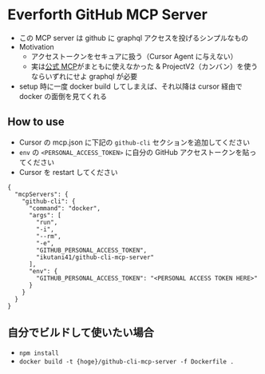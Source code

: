 # Everforth GitHub MCP Server

- この MCP server は github に graphql アクセスを投げるシンプルなもの
- Motivation
  - アクセストークンをセキュアに扱う（Cursor Agent に与えない）
  - 実は[公式 MCP](https://github.com/modelcontextprotocol/servers/tree/main/src/github)がまともに使えなかった & ProjectV2（カンバン）を使うならいずれにせよ graphql が必要
- setup 時に一度 docker build してしまえば、それ以降は cursor 経由で docker の面倒を見てくれる

## How to use

- Cursor の mcp.json に下記の `github-cli` セクションを追加してください
- `env` の `<PERSONAL_ACCESS_TOKEN>` に自分の GitHub アクセストークンを貼ってください
- Cursor を restart してください

```
{
  "mcpServers": {
    "github-cli": {
      "command": "docker",
      "args": [
        "run",
        "-i",
        "--rm",
        "-e",
        "GITHUB_PERSONAL_ACCESS_TOKEN",
        "ikutani41/github-cli-mcp-server"
      ],
      "env": {
        "GITHUB_PERSONAL_ACCESS_TOKEN": "<PERSONAL ACCESS TOKEN HERE>"
      }
    }
  }
}
```

## 自分でビルドして使いたい場合

- `npm install`
- `docker build -t {hoge}/github-cli-mcp-server -f Dockerfile .`

